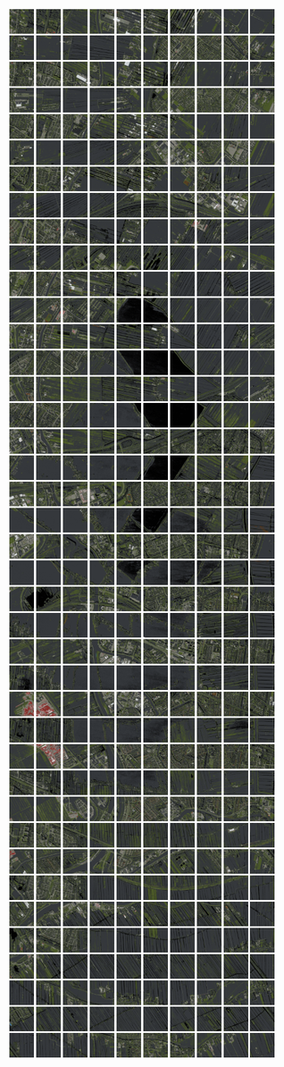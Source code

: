 <html>
<div>
<img src="https://github.com/HakkaTjakka/NL_TILE_MAP/blob/main/18/613/-1047/r.6130.-10470.png" height="44" width="44">
<img src="https://github.com/HakkaTjakka/NL_TILE_MAP/blob/main/18/613/-1047/r.6131.-10470.png" height="44" width="44">
<img src="https://github.com/HakkaTjakka/NL_TILE_MAP/blob/main/18/613/-1047/r.6132.-10470.png" height="44" width="44">
<img src="https://github.com/HakkaTjakka/NL_TILE_MAP/blob/main/18/613/-1047/r.6133.-10470.png" height="44" width="44">
<img src="https://github.com/HakkaTjakka/NL_TILE_MAP/blob/main/18/613/-1047/r.6134.-10470.png" height="44" width="44">
<img src="https://github.com/HakkaTjakka/NL_TILE_MAP/blob/main/18/613/-1047/r.6135.-10470.png" height="44" width="44">
<img src="https://github.com/HakkaTjakka/NL_TILE_MAP/blob/main/18/613/-1047/r.6136.-10470.png" height="44" width="44">
<img src="https://github.com/HakkaTjakka/NL_TILE_MAP/blob/main/18/613/-1047/r.6137.-10470.png" height="44" width="44">
<img src="https://github.com/HakkaTjakka/NL_TILE_MAP/blob/main/18/613/-1047/r.6138.-10470.png" height="44" width="44">
<img src="https://github.com/HakkaTjakka/NL_TILE_MAP/blob/main/18/613/-1047/r.6139.-10470.png" height="44" width="44">
<img src="https://github.com/HakkaTjakka/NL_TILE_MAP/blob/main/18/614/-1047/r.6140.-10470.png" height="44" width="44">
<img src="https://github.com/HakkaTjakka/NL_TILE_MAP/blob/main/18/614/-1047/r.6141.-10470.png" height="44" width="44">
<img src="https://github.com/HakkaTjakka/NL_TILE_MAP/blob/main/18/614/-1047/r.6142.-10470.png" height="44" width="44">
<img src="https://github.com/HakkaTjakka/NL_TILE_MAP/blob/main/18/614/-1047/r.6143.-10470.png" height="44" width="44">
<img src="https://github.com/HakkaTjakka/NL_TILE_MAP/blob/main/18/614/-1047/r.6144.-10470.png" height="44" width="44">
<img src="https://github.com/HakkaTjakka/NL_TILE_MAP/blob/main/18/614/-1047/r.6145.-10470.png" height="44" width="44">
<img src="https://github.com/HakkaTjakka/NL_TILE_MAP/blob/main/18/614/-1047/r.6146.-10470.png" height="44" width="44">
<img src="https://github.com/HakkaTjakka/NL_TILE_MAP/blob/main/18/614/-1047/r.6147.-10470.png" height="44" width="44">
<img src="https://github.com/HakkaTjakka/NL_TILE_MAP/blob/main/18/614/-1047/r.6148.-10470.png" height="44" width="44">
<img src="https://github.com/HakkaTjakka/NL_TILE_MAP/blob/main/18/614/-1047/r.6149.-10470.png" height="44" width="44">
<br>
<img src="https://github.com/HakkaTjakka/NL_TILE_MAP/blob/main/18/613/-1047/r.6130.-10469.png" height="44" width="44">
<img src="https://github.com/HakkaTjakka/NL_TILE_MAP/blob/main/18/613/-1047/r.6131.-10469.png" height="44" width="44">
<img src="https://github.com/HakkaTjakka/NL_TILE_MAP/blob/main/18/613/-1047/r.6132.-10469.png" height="44" width="44">
<img src="https://github.com/HakkaTjakka/NL_TILE_MAP/blob/main/18/613/-1047/r.6133.-10469.png" height="44" width="44">
<img src="https://github.com/HakkaTjakka/NL_TILE_MAP/blob/main/18/613/-1047/r.6134.-10469.png" height="44" width="44">
<img src="https://github.com/HakkaTjakka/NL_TILE_MAP/blob/main/18/613/-1047/r.6135.-10469.png" height="44" width="44">
<img src="https://github.com/HakkaTjakka/NL_TILE_MAP/blob/main/18/613/-1047/r.6136.-10469.png" height="44" width="44">
<img src="https://github.com/HakkaTjakka/NL_TILE_MAP/blob/main/18/613/-1047/r.6137.-10469.png" height="44" width="44">
<img src="https://github.com/HakkaTjakka/NL_TILE_MAP/blob/main/18/613/-1047/r.6138.-10469.png" height="44" width="44">
<img src="https://github.com/HakkaTjakka/NL_TILE_MAP/blob/main/18/613/-1047/r.6139.-10469.png" height="44" width="44">
<img src="https://github.com/HakkaTjakka/NL_TILE_MAP/blob/main/18/614/-1047/r.6140.-10469.png" height="44" width="44">
<img src="https://github.com/HakkaTjakka/NL_TILE_MAP/blob/main/18/614/-1047/r.6141.-10469.png" height="44" width="44">
<img src="https://github.com/HakkaTjakka/NL_TILE_MAP/blob/main/18/614/-1047/r.6142.-10469.png" height="44" width="44">
<img src="https://github.com/HakkaTjakka/NL_TILE_MAP/blob/main/18/614/-1047/r.6143.-10469.png" height="44" width="44">
<img src="https://github.com/HakkaTjakka/NL_TILE_MAP/blob/main/18/614/-1047/r.6144.-10469.png" height="44" width="44">
<img src="https://github.com/HakkaTjakka/NL_TILE_MAP/blob/main/18/614/-1047/r.6145.-10469.png" height="44" width="44">
<img src="https://github.com/HakkaTjakka/NL_TILE_MAP/blob/main/18/614/-1047/r.6146.-10469.png" height="44" width="44">
<img src="https://github.com/HakkaTjakka/NL_TILE_MAP/blob/main/18/614/-1047/r.6147.-10469.png" height="44" width="44">
<img src="https://github.com/HakkaTjakka/NL_TILE_MAP/blob/main/18/614/-1047/r.6148.-10469.png" height="44" width="44">
<img src="https://github.com/HakkaTjakka/NL_TILE_MAP/blob/main/18/614/-1047/r.6149.-10469.png" height="44" width="44">
<br>
<img src="https://github.com/HakkaTjakka/NL_TILE_MAP/blob/main/18/613/-1047/r.6130.-10468.png" height="44" width="44">
<img src="https://github.com/HakkaTjakka/NL_TILE_MAP/blob/main/18/613/-1047/r.6131.-10468.png" height="44" width="44">
<img src="https://github.com/HakkaTjakka/NL_TILE_MAP/blob/main/18/613/-1047/r.6132.-10468.png" height="44" width="44">
<img src="https://github.com/HakkaTjakka/NL_TILE_MAP/blob/main/18/613/-1047/r.6133.-10468.png" height="44" width="44">
<img src="https://github.com/HakkaTjakka/NL_TILE_MAP/blob/main/18/613/-1047/r.6134.-10468.png" height="44" width="44">
<img src="https://github.com/HakkaTjakka/NL_TILE_MAP/blob/main/18/613/-1047/r.6135.-10468.png" height="44" width="44">
<img src="https://github.com/HakkaTjakka/NL_TILE_MAP/blob/main/18/613/-1047/r.6136.-10468.png" height="44" width="44">
<img src="https://github.com/HakkaTjakka/NL_TILE_MAP/blob/main/18/613/-1047/r.6137.-10468.png" height="44" width="44">
<img src="https://github.com/HakkaTjakka/NL_TILE_MAP/blob/main/18/613/-1047/r.6138.-10468.png" height="44" width="44">
<img src="https://github.com/HakkaTjakka/NL_TILE_MAP/blob/main/18/613/-1047/r.6139.-10468.png" height="44" width="44">
<img src="https://github.com/HakkaTjakka/NL_TILE_MAP/blob/main/18/614/-1047/r.6140.-10468.png" height="44" width="44">
<img src="https://github.com/HakkaTjakka/NL_TILE_MAP/blob/main/18/614/-1047/r.6141.-10468.png" height="44" width="44">
<img src="https://github.com/HakkaTjakka/NL_TILE_MAP/blob/main/18/614/-1047/r.6142.-10468.png" height="44" width="44">
<img src="https://github.com/HakkaTjakka/NL_TILE_MAP/blob/main/18/614/-1047/r.6143.-10468.png" height="44" width="44">
<img src="https://github.com/HakkaTjakka/NL_TILE_MAP/blob/main/18/614/-1047/r.6144.-10468.png" height="44" width="44">
<img src="https://github.com/HakkaTjakka/NL_TILE_MAP/blob/main/18/614/-1047/r.6145.-10468.png" height="44" width="44">
<img src="https://github.com/HakkaTjakka/NL_TILE_MAP/blob/main/18/614/-1047/r.6146.-10468.png" height="44" width="44">
<img src="https://github.com/HakkaTjakka/NL_TILE_MAP/blob/main/18/614/-1047/r.6147.-10468.png" height="44" width="44">
<img src="https://github.com/HakkaTjakka/NL_TILE_MAP/blob/main/18/614/-1047/r.6148.-10468.png" height="44" width="44">
<img src="https://github.com/HakkaTjakka/NL_TILE_MAP/blob/main/18/614/-1047/r.6149.-10468.png" height="44" width="44">
<br>
<img src="https://github.com/HakkaTjakka/NL_TILE_MAP/blob/main/18/613/-1047/r.6130.-10467.png" height="44" width="44">
<img src="https://github.com/HakkaTjakka/NL_TILE_MAP/blob/main/18/613/-1047/r.6131.-10467.png" height="44" width="44">
<img src="https://github.com/HakkaTjakka/NL_TILE_MAP/blob/main/18/613/-1047/r.6132.-10467.png" height="44" width="44">
<img src="https://github.com/HakkaTjakka/NL_TILE_MAP/blob/main/18/613/-1047/r.6133.-10467.png" height="44" width="44">
<img src="https://github.com/HakkaTjakka/NL_TILE_MAP/blob/main/18/613/-1047/r.6134.-10467.png" height="44" width="44">
<img src="https://github.com/HakkaTjakka/NL_TILE_MAP/blob/main/18/613/-1047/r.6135.-10467.png" height="44" width="44">
<img src="https://github.com/HakkaTjakka/NL_TILE_MAP/blob/main/18/613/-1047/r.6136.-10467.png" height="44" width="44">
<img src="https://github.com/HakkaTjakka/NL_TILE_MAP/blob/main/18/613/-1047/r.6137.-10467.png" height="44" width="44">
<img src="https://github.com/HakkaTjakka/NL_TILE_MAP/blob/main/18/613/-1047/r.6138.-10467.png" height="44" width="44">
<img src="https://github.com/HakkaTjakka/NL_TILE_MAP/blob/main/18/613/-1047/r.6139.-10467.png" height="44" width="44">
<img src="https://github.com/HakkaTjakka/NL_TILE_MAP/blob/main/18/614/-1047/r.6140.-10467.png" height="44" width="44">
<img src="https://github.com/HakkaTjakka/NL_TILE_MAP/blob/main/18/614/-1047/r.6141.-10467.png" height="44" width="44">
<img src="https://github.com/HakkaTjakka/NL_TILE_MAP/blob/main/18/614/-1047/r.6142.-10467.png" height="44" width="44">
<img src="https://github.com/HakkaTjakka/NL_TILE_MAP/blob/main/18/614/-1047/r.6143.-10467.png" height="44" width="44">
<img src="https://github.com/HakkaTjakka/NL_TILE_MAP/blob/main/18/614/-1047/r.6144.-10467.png" height="44" width="44">
<img src="https://github.com/HakkaTjakka/NL_TILE_MAP/blob/main/18/614/-1047/r.6145.-10467.png" height="44" width="44">
<img src="https://github.com/HakkaTjakka/NL_TILE_MAP/blob/main/18/614/-1047/r.6146.-10467.png" height="44" width="44">
<img src="https://github.com/HakkaTjakka/NL_TILE_MAP/blob/main/18/614/-1047/r.6147.-10467.png" height="44" width="44">
<img src="https://github.com/HakkaTjakka/NL_TILE_MAP/blob/main/18/614/-1047/r.6148.-10467.png" height="44" width="44">
<img src="https://github.com/HakkaTjakka/NL_TILE_MAP/blob/main/18/614/-1047/r.6149.-10467.png" height="44" width="44">
<br>
<img src="https://github.com/HakkaTjakka/NL_TILE_MAP/blob/main/18/613/-1047/r.6130.-10466.png" height="44" width="44">
<img src="https://github.com/HakkaTjakka/NL_TILE_MAP/blob/main/18/613/-1047/r.6131.-10466.png" height="44" width="44">
<img src="https://github.com/HakkaTjakka/NL_TILE_MAP/blob/main/18/613/-1047/r.6132.-10466.png" height="44" width="44">
<img src="https://github.com/HakkaTjakka/NL_TILE_MAP/blob/main/18/613/-1047/r.6133.-10466.png" height="44" width="44">
<img src="https://github.com/HakkaTjakka/NL_TILE_MAP/blob/main/18/613/-1047/r.6134.-10466.png" height="44" width="44">
<img src="https://github.com/HakkaTjakka/NL_TILE_MAP/blob/main/18/613/-1047/r.6135.-10466.png" height="44" width="44">
<img src="https://github.com/HakkaTjakka/NL_TILE_MAP/blob/main/18/613/-1047/r.6136.-10466.png" height="44" width="44">
<img src="https://github.com/HakkaTjakka/NL_TILE_MAP/blob/main/18/613/-1047/r.6137.-10466.png" height="44" width="44">
<img src="https://github.com/HakkaTjakka/NL_TILE_MAP/blob/main/18/613/-1047/r.6138.-10466.png" height="44" width="44">
<img src="https://github.com/HakkaTjakka/NL_TILE_MAP/blob/main/18/613/-1047/r.6139.-10466.png" height="44" width="44">
<img src="https://github.com/HakkaTjakka/NL_TILE_MAP/blob/main/18/614/-1047/r.6140.-10466.png" height="44" width="44">
<img src="https://github.com/HakkaTjakka/NL_TILE_MAP/blob/main/18/614/-1047/r.6141.-10466.png" height="44" width="44">
<img src="https://github.com/HakkaTjakka/NL_TILE_MAP/blob/main/18/614/-1047/r.6142.-10466.png" height="44" width="44">
<img src="https://github.com/HakkaTjakka/NL_TILE_MAP/blob/main/18/614/-1047/r.6143.-10466.png" height="44" width="44">
<img src="https://github.com/HakkaTjakka/NL_TILE_MAP/blob/main/18/614/-1047/r.6144.-10466.png" height="44" width="44">
<img src="https://github.com/HakkaTjakka/NL_TILE_MAP/blob/main/18/614/-1047/r.6145.-10466.png" height="44" width="44">
<img src="https://github.com/HakkaTjakka/NL_TILE_MAP/blob/main/18/614/-1047/r.6146.-10466.png" height="44" width="44">
<img src="https://github.com/HakkaTjakka/NL_TILE_MAP/blob/main/18/614/-1047/r.6147.-10466.png" height="44" width="44">
<img src="https://github.com/HakkaTjakka/NL_TILE_MAP/blob/main/18/614/-1047/r.6148.-10466.png" height="44" width="44">
<img src="https://github.com/HakkaTjakka/NL_TILE_MAP/blob/main/18/614/-1047/r.6149.-10466.png" height="44" width="44">
<br>
<img src="https://github.com/HakkaTjakka/NL_TILE_MAP/blob/main/18/613/-1047/r.6130.-10465.png" height="44" width="44">
<img src="https://github.com/HakkaTjakka/NL_TILE_MAP/blob/main/18/613/-1047/r.6131.-10465.png" height="44" width="44">
<img src="https://github.com/HakkaTjakka/NL_TILE_MAP/blob/main/18/613/-1047/r.6132.-10465.png" height="44" width="44">
<img src="https://github.com/HakkaTjakka/NL_TILE_MAP/blob/main/18/613/-1047/r.6133.-10465.png" height="44" width="44">
<img src="https://github.com/HakkaTjakka/NL_TILE_MAP/blob/main/18/613/-1047/r.6134.-10465.png" height="44" width="44">
<img src="https://github.com/HakkaTjakka/NL_TILE_MAP/blob/main/18/613/-1047/r.6135.-10465.png" height="44" width="44">
<img src="https://github.com/HakkaTjakka/NL_TILE_MAP/blob/main/18/613/-1047/r.6136.-10465.png" height="44" width="44">
<img src="https://github.com/HakkaTjakka/NL_TILE_MAP/blob/main/18/613/-1047/r.6137.-10465.png" height="44" width="44">
<img src="https://github.com/HakkaTjakka/NL_TILE_MAP/blob/main/18/613/-1047/r.6138.-10465.png" height="44" width="44">
<img src="https://github.com/HakkaTjakka/NL_TILE_MAP/blob/main/18/613/-1047/r.6139.-10465.png" height="44" width="44">
<img src="https://github.com/HakkaTjakka/NL_TILE_MAP/blob/main/18/614/-1047/r.6140.-10465.png" height="44" width="44">
<img src="https://github.com/HakkaTjakka/NL_TILE_MAP/blob/main/18/614/-1047/r.6141.-10465.png" height="44" width="44">
<img src="https://github.com/HakkaTjakka/NL_TILE_MAP/blob/main/18/614/-1047/r.6142.-10465.png" height="44" width="44">
<img src="https://github.com/HakkaTjakka/NL_TILE_MAP/blob/main/18/614/-1047/r.6143.-10465.png" height="44" width="44">
<img src="https://github.com/HakkaTjakka/NL_TILE_MAP/blob/main/18/614/-1047/r.6144.-10465.png" height="44" width="44">
<img src="https://github.com/HakkaTjakka/NL_TILE_MAP/blob/main/18/614/-1047/r.6145.-10465.png" height="44" width="44">
<img src="https://github.com/HakkaTjakka/NL_TILE_MAP/blob/main/18/614/-1047/r.6146.-10465.png" height="44" width="44">
<img src="https://github.com/HakkaTjakka/NL_TILE_MAP/blob/main/18/614/-1047/r.6147.-10465.png" height="44" width="44">
<img src="https://github.com/HakkaTjakka/NL_TILE_MAP/blob/main/18/614/-1047/r.6148.-10465.png" height="44" width="44">
<img src="https://github.com/HakkaTjakka/NL_TILE_MAP/blob/main/18/614/-1047/r.6149.-10465.png" height="44" width="44">
<br>
<img src="https://github.com/HakkaTjakka/NL_TILE_MAP/blob/main/18/613/-1047/r.6130.-10464.png" height="44" width="44">
<img src="https://github.com/HakkaTjakka/NL_TILE_MAP/blob/main/18/613/-1047/r.6131.-10464.png" height="44" width="44">
<img src="https://github.com/HakkaTjakka/NL_TILE_MAP/blob/main/18/613/-1047/r.6132.-10464.png" height="44" width="44">
<img src="https://github.com/HakkaTjakka/NL_TILE_MAP/blob/main/18/613/-1047/r.6133.-10464.png" height="44" width="44">
<img src="https://github.com/HakkaTjakka/NL_TILE_MAP/blob/main/18/613/-1047/r.6134.-10464.png" height="44" width="44">
<img src="https://github.com/HakkaTjakka/NL_TILE_MAP/blob/main/18/613/-1047/r.6135.-10464.png" height="44" width="44">
<img src="https://github.com/HakkaTjakka/NL_TILE_MAP/blob/main/18/613/-1047/r.6136.-10464.png" height="44" width="44">
<img src="https://github.com/HakkaTjakka/NL_TILE_MAP/blob/main/18/613/-1047/r.6137.-10464.png" height="44" width="44">
<img src="https://github.com/HakkaTjakka/NL_TILE_MAP/blob/main/18/613/-1047/r.6138.-10464.png" height="44" width="44">
<img src="https://github.com/HakkaTjakka/NL_TILE_MAP/blob/main/18/613/-1047/r.6139.-10464.png" height="44" width="44">
<img src="https://github.com/HakkaTjakka/NL_TILE_MAP/blob/main/18/614/-1047/r.6140.-10464.png" height="44" width="44">
<img src="https://github.com/HakkaTjakka/NL_TILE_MAP/blob/main/18/614/-1047/r.6141.-10464.png" height="44" width="44">
<img src="https://github.com/HakkaTjakka/NL_TILE_MAP/blob/main/18/614/-1047/r.6142.-10464.png" height="44" width="44">
<img src="https://github.com/HakkaTjakka/NL_TILE_MAP/blob/main/18/614/-1047/r.6143.-10464.png" height="44" width="44">
<img src="https://github.com/HakkaTjakka/NL_TILE_MAP/blob/main/18/614/-1047/r.6144.-10464.png" height="44" width="44">
<img src="https://github.com/HakkaTjakka/NL_TILE_MAP/blob/main/18/614/-1047/r.6145.-10464.png" height="44" width="44">
<img src="https://github.com/HakkaTjakka/NL_TILE_MAP/blob/main/18/614/-1047/r.6146.-10464.png" height="44" width="44">
<img src="https://github.com/HakkaTjakka/NL_TILE_MAP/blob/main/18/614/-1047/r.6147.-10464.png" height="44" width="44">
<img src="https://github.com/HakkaTjakka/NL_TILE_MAP/blob/main/18/614/-1047/r.6148.-10464.png" height="44" width="44">
<img src="https://github.com/HakkaTjakka/NL_TILE_MAP/blob/main/18/614/-1047/r.6149.-10464.png" height="44" width="44">
<br>
<img src="https://github.com/HakkaTjakka/NL_TILE_MAP/blob/main/18/613/-1047/r.6130.-10463.png" height="44" width="44">
<img src="https://github.com/HakkaTjakka/NL_TILE_MAP/blob/main/18/613/-1047/r.6131.-10463.png" height="44" width="44">
<img src="https://github.com/HakkaTjakka/NL_TILE_MAP/blob/main/18/613/-1047/r.6132.-10463.png" height="44" width="44">
<img src="https://github.com/HakkaTjakka/NL_TILE_MAP/blob/main/18/613/-1047/r.6133.-10463.png" height="44" width="44">
<img src="https://github.com/HakkaTjakka/NL_TILE_MAP/blob/main/18/613/-1047/r.6134.-10463.png" height="44" width="44">
<img src="https://github.com/HakkaTjakka/NL_TILE_MAP/blob/main/18/613/-1047/r.6135.-10463.png" height="44" width="44">
<img src="https://github.com/HakkaTjakka/NL_TILE_MAP/blob/main/18/613/-1047/r.6136.-10463.png" height="44" width="44">
<img src="https://github.com/HakkaTjakka/NL_TILE_MAP/blob/main/18/613/-1047/r.6137.-10463.png" height="44" width="44">
<img src="https://github.com/HakkaTjakka/NL_TILE_MAP/blob/main/18/613/-1047/r.6138.-10463.png" height="44" width="44">
<img src="https://github.com/HakkaTjakka/NL_TILE_MAP/blob/main/18/613/-1047/r.6139.-10463.png" height="44" width="44">
<img src="https://github.com/HakkaTjakka/NL_TILE_MAP/blob/main/18/614/-1047/r.6140.-10463.png" height="44" width="44">
<img src="https://github.com/HakkaTjakka/NL_TILE_MAP/blob/main/18/614/-1047/r.6141.-10463.png" height="44" width="44">
<img src="https://github.com/HakkaTjakka/NL_TILE_MAP/blob/main/18/614/-1047/r.6142.-10463.png" height="44" width="44">
<img src="https://github.com/HakkaTjakka/NL_TILE_MAP/blob/main/18/614/-1047/r.6143.-10463.png" height="44" width="44">
<img src="https://github.com/HakkaTjakka/NL_TILE_MAP/blob/main/18/614/-1047/r.6144.-10463.png" height="44" width="44">
<img src="https://github.com/HakkaTjakka/NL_TILE_MAP/blob/main/18/614/-1047/r.6145.-10463.png" height="44" width="44">
<img src="https://github.com/HakkaTjakka/NL_TILE_MAP/blob/main/18/614/-1047/r.6146.-10463.png" height="44" width="44">
<img src="https://github.com/HakkaTjakka/NL_TILE_MAP/blob/main/18/614/-1047/r.6147.-10463.png" height="44" width="44">
<img src="https://github.com/HakkaTjakka/NL_TILE_MAP/blob/main/18/614/-1047/r.6148.-10463.png" height="44" width="44">
<img src="https://github.com/HakkaTjakka/NL_TILE_MAP/blob/main/18/614/-1047/r.6149.-10463.png" height="44" width="44">
<br>
<img src="https://github.com/HakkaTjakka/NL_TILE_MAP/blob/main/18/613/-1047/r.6130.-10462.png" height="44" width="44">
<img src="https://github.com/HakkaTjakka/NL_TILE_MAP/blob/main/18/613/-1047/r.6131.-10462.png" height="44" width="44">
<img src="https://github.com/HakkaTjakka/NL_TILE_MAP/blob/main/18/613/-1047/r.6132.-10462.png" height="44" width="44">
<img src="https://github.com/HakkaTjakka/NL_TILE_MAP/blob/main/18/613/-1047/r.6133.-10462.png" height="44" width="44">
<img src="https://github.com/HakkaTjakka/NL_TILE_MAP/blob/main/18/613/-1047/r.6134.-10462.png" height="44" width="44">
<img src="https://github.com/HakkaTjakka/NL_TILE_MAP/blob/main/18/613/-1047/r.6135.-10462.png" height="44" width="44">
<img src="https://github.com/HakkaTjakka/NL_TILE_MAP/blob/main/18/613/-1047/r.6136.-10462.png" height="44" width="44">
<img src="https://github.com/HakkaTjakka/NL_TILE_MAP/blob/main/18/613/-1047/r.6137.-10462.png" height="44" width="44">
<img src="https://github.com/HakkaTjakka/NL_TILE_MAP/blob/main/18/613/-1047/r.6138.-10462.png" height="44" width="44">
<img src="https://github.com/HakkaTjakka/NL_TILE_MAP/blob/main/18/613/-1047/r.6139.-10462.png" height="44" width="44">
<img src="https://github.com/HakkaTjakka/NL_TILE_MAP/blob/main/18/614/-1047/r.6140.-10462.png" height="44" width="44">
<img src="https://github.com/HakkaTjakka/NL_TILE_MAP/blob/main/18/614/-1047/r.6141.-10462.png" height="44" width="44">
<img src="https://github.com/HakkaTjakka/NL_TILE_MAP/blob/main/18/614/-1047/r.6142.-10462.png" height="44" width="44">
<img src="https://github.com/HakkaTjakka/NL_TILE_MAP/blob/main/18/614/-1047/r.6143.-10462.png" height="44" width="44">
<img src="https://github.com/HakkaTjakka/NL_TILE_MAP/blob/main/18/614/-1047/r.6144.-10462.png" height="44" width="44">
<img src="https://github.com/HakkaTjakka/NL_TILE_MAP/blob/main/18/614/-1047/r.6145.-10462.png" height="44" width="44">
<img src="https://github.com/HakkaTjakka/NL_TILE_MAP/blob/main/18/614/-1047/r.6146.-10462.png" height="44" width="44">
<img src="https://github.com/HakkaTjakka/NL_TILE_MAP/blob/main/18/614/-1047/r.6147.-10462.png" height="44" width="44">
<img src="https://github.com/HakkaTjakka/NL_TILE_MAP/blob/main/18/614/-1047/r.6148.-10462.png" height="44" width="44">
<img src="https://github.com/HakkaTjakka/NL_TILE_MAP/blob/main/18/614/-1047/r.6149.-10462.png" height="44" width="44">
<br>
<img src="https://github.com/HakkaTjakka/NL_TILE_MAP/blob/main/18/613/-1047/r.6130.-10461.png" height="44" width="44">
<img src="https://github.com/HakkaTjakka/NL_TILE_MAP/blob/main/18/613/-1047/r.6131.-10461.png" height="44" width="44">
<img src="https://github.com/HakkaTjakka/NL_TILE_MAP/blob/main/18/613/-1047/r.6132.-10461.png" height="44" width="44">
<img src="https://github.com/HakkaTjakka/NL_TILE_MAP/blob/main/18/613/-1047/r.6133.-10461.png" height="44" width="44">
<img src="https://github.com/HakkaTjakka/NL_TILE_MAP/blob/main/18/613/-1047/r.6134.-10461.png" height="44" width="44">
<img src="https://github.com/HakkaTjakka/NL_TILE_MAP/blob/main/18/613/-1047/r.6135.-10461.png" height="44" width="44">
<img src="https://github.com/HakkaTjakka/NL_TILE_MAP/blob/main/18/613/-1047/r.6136.-10461.png" height="44" width="44">
<img src="https://github.com/HakkaTjakka/NL_TILE_MAP/blob/main/18/613/-1047/r.6137.-10461.png" height="44" width="44">
<img src="https://github.com/HakkaTjakka/NL_TILE_MAP/blob/main/18/613/-1047/r.6138.-10461.png" height="44" width="44">
<img src="https://github.com/HakkaTjakka/NL_TILE_MAP/blob/main/18/613/-1047/r.6139.-10461.png" height="44" width="44">
<img src="https://github.com/HakkaTjakka/NL_TILE_MAP/blob/main/18/614/-1047/r.6140.-10461.png" height="44" width="44">
<img src="https://github.com/HakkaTjakka/NL_TILE_MAP/blob/main/18/614/-1047/r.6141.-10461.png" height="44" width="44">
<img src="https://github.com/HakkaTjakka/NL_TILE_MAP/blob/main/18/614/-1047/r.6142.-10461.png" height="44" width="44">
<img src="https://github.com/HakkaTjakka/NL_TILE_MAP/blob/main/18/614/-1047/r.6143.-10461.png" height="44" width="44">
<img src="https://github.com/HakkaTjakka/NL_TILE_MAP/blob/main/18/614/-1047/r.6144.-10461.png" height="44" width="44">
<img src="https://github.com/HakkaTjakka/NL_TILE_MAP/blob/main/18/614/-1047/r.6145.-10461.png" height="44" width="44">
<img src="https://github.com/HakkaTjakka/NL_TILE_MAP/blob/main/18/614/-1047/r.6146.-10461.png" height="44" width="44">
<img src="https://github.com/HakkaTjakka/NL_TILE_MAP/blob/main/18/614/-1047/r.6147.-10461.png" height="44" width="44">
<img src="https://github.com/HakkaTjakka/NL_TILE_MAP/blob/main/18/614/-1047/r.6148.-10461.png" height="44" width="44">
<img src="https://github.com/HakkaTjakka/NL_TILE_MAP/blob/main/18/614/-1047/r.6149.-10461.png" height="44" width="44">
<br>
<img src="https://github.com/HakkaTjakka/NL_TILE_MAP/blob/main/18/613/-1046/r.6130.-10460.png" height="44" width="44">
<img src="https://github.com/HakkaTjakka/NL_TILE_MAP/blob/main/18/613/-1046/r.6131.-10460.png" height="44" width="44">
<img src="https://github.com/HakkaTjakka/NL_TILE_MAP/blob/main/18/613/-1046/r.6132.-10460.png" height="44" width="44">
<img src="https://github.com/HakkaTjakka/NL_TILE_MAP/blob/main/18/613/-1046/r.6133.-10460.png" height="44" width="44">
<img src="https://github.com/HakkaTjakka/NL_TILE_MAP/blob/main/18/613/-1046/r.6134.-10460.png" height="44" width="44">
<img src="https://github.com/HakkaTjakka/NL_TILE_MAP/blob/main/18/613/-1046/r.6135.-10460.png" height="44" width="44">
<img src="https://github.com/HakkaTjakka/NL_TILE_MAP/blob/main/18/613/-1046/r.6136.-10460.png" height="44" width="44">
<img src="https://github.com/HakkaTjakka/NL_TILE_MAP/blob/main/18/613/-1046/r.6137.-10460.png" height="44" width="44">
<img src="https://github.com/HakkaTjakka/NL_TILE_MAP/blob/main/18/613/-1046/r.6138.-10460.png" height="44" width="44">
<img src="https://github.com/HakkaTjakka/NL_TILE_MAP/blob/main/18/613/-1046/r.6139.-10460.png" height="44" width="44">
<img src="https://github.com/HakkaTjakka/NL_TILE_MAP/blob/main/18/614/-1046/r.6140.-10460.png" height="44" width="44">
<img src="https://github.com/HakkaTjakka/NL_TILE_MAP/blob/main/18/614/-1046/r.6141.-10460.png" height="44" width="44">
<img src="https://github.com/HakkaTjakka/NL_TILE_MAP/blob/main/18/614/-1046/r.6142.-10460.png" height="44" width="44">
<img src="https://github.com/HakkaTjakka/NL_TILE_MAP/blob/main/18/614/-1046/r.6143.-10460.png" height="44" width="44">
<img src="https://github.com/HakkaTjakka/NL_TILE_MAP/blob/main/18/614/-1046/r.6144.-10460.png" height="44" width="44">
<img src="https://github.com/HakkaTjakka/NL_TILE_MAP/blob/main/18/614/-1046/r.6145.-10460.png" height="44" width="44">
<img src="https://github.com/HakkaTjakka/NL_TILE_MAP/blob/main/18/614/-1046/r.6146.-10460.png" height="44" width="44">
<img src="https://github.com/HakkaTjakka/NL_TILE_MAP/blob/main/18/614/-1046/r.6147.-10460.png" height="44" width="44">
<img src="https://github.com/HakkaTjakka/NL_TILE_MAP/blob/main/18/614/-1046/r.6148.-10460.png" height="44" width="44">
<img src="https://github.com/HakkaTjakka/NL_TILE_MAP/blob/main/18/614/-1046/r.6149.-10460.png" height="44" width="44">
<br>
<img src="https://github.com/HakkaTjakka/NL_TILE_MAP/blob/main/18/613/-1046/r.6130.-10459.png" height="44" width="44">
<img src="https://github.com/HakkaTjakka/NL_TILE_MAP/blob/main/18/613/-1046/r.6131.-10459.png" height="44" width="44">
<img src="https://github.com/HakkaTjakka/NL_TILE_MAP/blob/main/18/613/-1046/r.6132.-10459.png" height="44" width="44">
<img src="https://github.com/HakkaTjakka/NL_TILE_MAP/blob/main/18/613/-1046/r.6133.-10459.png" height="44" width="44">
<img src="https://github.com/HakkaTjakka/NL_TILE_MAP/blob/main/18/613/-1046/r.6134.-10459.png" height="44" width="44">
<img src="https://github.com/HakkaTjakka/NL_TILE_MAP/blob/main/18/613/-1046/r.6135.-10459.png" height="44" width="44">
<img src="https://github.com/HakkaTjakka/NL_TILE_MAP/blob/main/18/613/-1046/r.6136.-10459.png" height="44" width="44">
<img src="https://github.com/HakkaTjakka/NL_TILE_MAP/blob/main/18/613/-1046/r.6137.-10459.png" height="44" width="44">
<img src="https://github.com/HakkaTjakka/NL_TILE_MAP/blob/main/18/613/-1046/r.6138.-10459.png" height="44" width="44">
<img src="https://github.com/HakkaTjakka/NL_TILE_MAP/blob/main/18/613/-1046/r.6139.-10459.png" height="44" width="44">
<img src="https://github.com/HakkaTjakka/NL_TILE_MAP/blob/main/18/614/-1046/r.6140.-10459.png" height="44" width="44">
<img src="https://github.com/HakkaTjakka/NL_TILE_MAP/blob/main/18/614/-1046/r.6141.-10459.png" height="44" width="44">
<img src="https://github.com/HakkaTjakka/NL_TILE_MAP/blob/main/18/614/-1046/r.6142.-10459.png" height="44" width="44">
<img src="https://github.com/HakkaTjakka/NL_TILE_MAP/blob/main/18/614/-1046/r.6143.-10459.png" height="44" width="44">
<img src="https://github.com/HakkaTjakka/NL_TILE_MAP/blob/main/18/614/-1046/r.6144.-10459.png" height="44" width="44">
<img src="https://github.com/HakkaTjakka/NL_TILE_MAP/blob/main/18/614/-1046/r.6145.-10459.png" height="44" width="44">
<img src="https://github.com/HakkaTjakka/NL_TILE_MAP/blob/main/18/614/-1046/r.6146.-10459.png" height="44" width="44">
<img src="https://github.com/HakkaTjakka/NL_TILE_MAP/blob/main/18/614/-1046/r.6147.-10459.png" height="44" width="44">
<img src="https://github.com/HakkaTjakka/NL_TILE_MAP/blob/main/18/614/-1046/r.6148.-10459.png" height="44" width="44">
<img src="https://github.com/HakkaTjakka/NL_TILE_MAP/blob/main/18/614/-1046/r.6149.-10459.png" height="44" width="44">
<br>
<img src="https://github.com/HakkaTjakka/NL_TILE_MAP/blob/main/18/613/-1046/r.6130.-10458.png" height="44" width="44">
<img src="https://github.com/HakkaTjakka/NL_TILE_MAP/blob/main/18/613/-1046/r.6131.-10458.png" height="44" width="44">
<img src="https://github.com/HakkaTjakka/NL_TILE_MAP/blob/main/18/613/-1046/r.6132.-10458.png" height="44" width="44">
<img src="https://github.com/HakkaTjakka/NL_TILE_MAP/blob/main/18/613/-1046/r.6133.-10458.png" height="44" width="44">
<img src="https://github.com/HakkaTjakka/NL_TILE_MAP/blob/main/18/613/-1046/r.6134.-10458.png" height="44" width="44">
<img src="https://github.com/HakkaTjakka/NL_TILE_MAP/blob/main/18/613/-1046/r.6135.-10458.png" height="44" width="44">
<img src="https://github.com/HakkaTjakka/NL_TILE_MAP/blob/main/18/613/-1046/r.6136.-10458.png" height="44" width="44">
<img src="https://github.com/HakkaTjakka/NL_TILE_MAP/blob/main/18/613/-1046/r.6137.-10458.png" height="44" width="44">
<img src="https://github.com/HakkaTjakka/NL_TILE_MAP/blob/main/18/613/-1046/r.6138.-10458.png" height="44" width="44">
<img src="https://github.com/HakkaTjakka/NL_TILE_MAP/blob/main/18/613/-1046/r.6139.-10458.png" height="44" width="44">
<img src="https://github.com/HakkaTjakka/NL_TILE_MAP/blob/main/18/614/-1046/r.6140.-10458.png" height="44" width="44">
<img src="https://github.com/HakkaTjakka/NL_TILE_MAP/blob/main/18/614/-1046/r.6141.-10458.png" height="44" width="44">
<img src="https://github.com/HakkaTjakka/NL_TILE_MAP/blob/main/18/614/-1046/r.6142.-10458.png" height="44" width="44">
<img src="https://github.com/HakkaTjakka/NL_TILE_MAP/blob/main/18/614/-1046/r.6143.-10458.png" height="44" width="44">
<img src="https://github.com/HakkaTjakka/NL_TILE_MAP/blob/main/18/614/-1046/r.6144.-10458.png" height="44" width="44">
<img src="https://github.com/HakkaTjakka/NL_TILE_MAP/blob/main/18/614/-1046/r.6145.-10458.png" height="44" width="44">
<img src="https://github.com/HakkaTjakka/NL_TILE_MAP/blob/main/18/614/-1046/r.6146.-10458.png" height="44" width="44">
<img src="https://github.com/HakkaTjakka/NL_TILE_MAP/blob/main/18/614/-1046/r.6147.-10458.png" height="44" width="44">
<img src="https://github.com/HakkaTjakka/NL_TILE_MAP/blob/main/18/614/-1046/r.6148.-10458.png" height="44" width="44">
<img src="https://github.com/HakkaTjakka/NL_TILE_MAP/blob/main/18/614/-1046/r.6149.-10458.png" height="44" width="44">
<br>
<img src="https://github.com/HakkaTjakka/NL_TILE_MAP/blob/main/18/613/-1046/r.6130.-10457.png" height="44" width="44">
<img src="https://github.com/HakkaTjakka/NL_TILE_MAP/blob/main/18/613/-1046/r.6131.-10457.png" height="44" width="44">
<img src="https://github.com/HakkaTjakka/NL_TILE_MAP/blob/main/18/613/-1046/r.6132.-10457.png" height="44" width="44">
<img src="https://github.com/HakkaTjakka/NL_TILE_MAP/blob/main/18/613/-1046/r.6133.-10457.png" height="44" width="44">
<img src="https://github.com/HakkaTjakka/NL_TILE_MAP/blob/main/18/613/-1046/r.6134.-10457.png" height="44" width="44">
<img src="https://github.com/HakkaTjakka/NL_TILE_MAP/blob/main/18/613/-1046/r.6135.-10457.png" height="44" width="44">
<img src="https://github.com/HakkaTjakka/NL_TILE_MAP/blob/main/18/613/-1046/r.6136.-10457.png" height="44" width="44">
<img src="https://github.com/HakkaTjakka/NL_TILE_MAP/blob/main/18/613/-1046/r.6137.-10457.png" height="44" width="44">
<img src="https://github.com/HakkaTjakka/NL_TILE_MAP/blob/main/18/613/-1046/r.6138.-10457.png" height="44" width="44">
<img src="https://github.com/HakkaTjakka/NL_TILE_MAP/blob/main/18/613/-1046/r.6139.-10457.png" height="44" width="44">
<img src="https://github.com/HakkaTjakka/NL_TILE_MAP/blob/main/18/614/-1046/r.6140.-10457.png" height="44" width="44">
<img src="https://github.com/HakkaTjakka/NL_TILE_MAP/blob/main/18/614/-1046/r.6141.-10457.png" height="44" width="44">
<img src="https://github.com/HakkaTjakka/NL_TILE_MAP/blob/main/18/614/-1046/r.6142.-10457.png" height="44" width="44">
<img src="https://github.com/HakkaTjakka/NL_TILE_MAP/blob/main/18/614/-1046/r.6143.-10457.png" height="44" width="44">
<img src="https://github.com/HakkaTjakka/NL_TILE_MAP/blob/main/18/614/-1046/r.6144.-10457.png" height="44" width="44">
<img src="https://github.com/HakkaTjakka/NL_TILE_MAP/blob/main/18/614/-1046/r.6145.-10457.png" height="44" width="44">
<img src="https://github.com/HakkaTjakka/NL_TILE_MAP/blob/main/18/614/-1046/r.6146.-10457.png" height="44" width="44">
<img src="https://github.com/HakkaTjakka/NL_TILE_MAP/blob/main/18/614/-1046/r.6147.-10457.png" height="44" width="44">
<img src="https://github.com/HakkaTjakka/NL_TILE_MAP/blob/main/18/614/-1046/r.6148.-10457.png" height="44" width="44">
<img src="https://github.com/HakkaTjakka/NL_TILE_MAP/blob/main/18/614/-1046/r.6149.-10457.png" height="44" width="44">
<br>
<img src="https://github.com/HakkaTjakka/NL_TILE_MAP/blob/main/18/613/-1046/r.6130.-10456.png" height="44" width="44">
<img src="https://github.com/HakkaTjakka/NL_TILE_MAP/blob/main/18/613/-1046/r.6131.-10456.png" height="44" width="44">
<img src="https://github.com/HakkaTjakka/NL_TILE_MAP/blob/main/18/613/-1046/r.6132.-10456.png" height="44" width="44">
<img src="https://github.com/HakkaTjakka/NL_TILE_MAP/blob/main/18/613/-1046/r.6133.-10456.png" height="44" width="44">
<img src="https://github.com/HakkaTjakka/NL_TILE_MAP/blob/main/18/613/-1046/r.6134.-10456.png" height="44" width="44">
<img src="https://github.com/HakkaTjakka/NL_TILE_MAP/blob/main/18/613/-1046/r.6135.-10456.png" height="44" width="44">
<img src="https://github.com/HakkaTjakka/NL_TILE_MAP/blob/main/18/613/-1046/r.6136.-10456.png" height="44" width="44">
<img src="https://github.com/HakkaTjakka/NL_TILE_MAP/blob/main/18/613/-1046/r.6137.-10456.png" height="44" width="44">
<img src="https://github.com/HakkaTjakka/NL_TILE_MAP/blob/main/18/613/-1046/r.6138.-10456.png" height="44" width="44">
<img src="https://github.com/HakkaTjakka/NL_TILE_MAP/blob/main/18/613/-1046/r.6139.-10456.png" height="44" width="44">
<img src="https://github.com/HakkaTjakka/NL_TILE_MAP/blob/main/18/614/-1046/r.6140.-10456.png" height="44" width="44">
<img src="https://github.com/HakkaTjakka/NL_TILE_MAP/blob/main/18/614/-1046/r.6141.-10456.png" height="44" width="44">
<img src="https://github.com/HakkaTjakka/NL_TILE_MAP/blob/main/18/614/-1046/r.6142.-10456.png" height="44" width="44">
<img src="https://github.com/HakkaTjakka/NL_TILE_MAP/blob/main/18/614/-1046/r.6143.-10456.png" height="44" width="44">
<img src="https://github.com/HakkaTjakka/NL_TILE_MAP/blob/main/18/614/-1046/r.6144.-10456.png" height="44" width="44">
<img src="https://github.com/HakkaTjakka/NL_TILE_MAP/blob/main/18/614/-1046/r.6145.-10456.png" height="44" width="44">
<img src="https://github.com/HakkaTjakka/NL_TILE_MAP/blob/main/18/614/-1046/r.6146.-10456.png" height="44" width="44">
<img src="https://github.com/HakkaTjakka/NL_TILE_MAP/blob/main/18/614/-1046/r.6147.-10456.png" height="44" width="44">
<img src="https://github.com/HakkaTjakka/NL_TILE_MAP/blob/main/18/614/-1046/r.6148.-10456.png" height="44" width="44">
<img src="https://github.com/HakkaTjakka/NL_TILE_MAP/blob/main/18/614/-1046/r.6149.-10456.png" height="44" width="44">
<br>
<img src="https://github.com/HakkaTjakka/NL_TILE_MAP/blob/main/18/613/-1046/r.6130.-10455.png" height="44" width="44">
<img src="https://github.com/HakkaTjakka/NL_TILE_MAP/blob/main/18/613/-1046/r.6131.-10455.png" height="44" width="44">
<img src="https://github.com/HakkaTjakka/NL_TILE_MAP/blob/main/18/613/-1046/r.6132.-10455.png" height="44" width="44">
<img src="https://github.com/HakkaTjakka/NL_TILE_MAP/blob/main/18/613/-1046/r.6133.-10455.png" height="44" width="44">
<img src="https://github.com/HakkaTjakka/NL_TILE_MAP/blob/main/18/613/-1046/r.6134.-10455.png" height="44" width="44">
<img src="https://github.com/HakkaTjakka/NL_TILE_MAP/blob/main/18/613/-1046/r.6135.-10455.png" height="44" width="44">
<img src="https://github.com/HakkaTjakka/NL_TILE_MAP/blob/main/18/613/-1046/r.6136.-10455.png" height="44" width="44">
<img src="https://github.com/HakkaTjakka/NL_TILE_MAP/blob/main/18/613/-1046/r.6137.-10455.png" height="44" width="44">
<img src="https://github.com/HakkaTjakka/NL_TILE_MAP/blob/main/18/613/-1046/r.6138.-10455.png" height="44" width="44">
<img src="https://github.com/HakkaTjakka/NL_TILE_MAP/blob/main/18/613/-1046/r.6139.-10455.png" height="44" width="44">
<img src="https://github.com/HakkaTjakka/NL_TILE_MAP/blob/main/18/614/-1046/r.6140.-10455.png" height="44" width="44">
<img src="https://github.com/HakkaTjakka/NL_TILE_MAP/blob/main/18/614/-1046/r.6141.-10455.png" height="44" width="44">
<img src="https://github.com/HakkaTjakka/NL_TILE_MAP/blob/main/18/614/-1046/r.6142.-10455.png" height="44" width="44">
<img src="https://github.com/HakkaTjakka/NL_TILE_MAP/blob/main/18/614/-1046/r.6143.-10455.png" height="44" width="44">
<img src="https://github.com/HakkaTjakka/NL_TILE_MAP/blob/main/18/614/-1046/r.6144.-10455.png" height="44" width="44">
<img src="https://github.com/HakkaTjakka/NL_TILE_MAP/blob/main/18/614/-1046/r.6145.-10455.png" height="44" width="44">
<img src="https://github.com/HakkaTjakka/NL_TILE_MAP/blob/main/18/614/-1046/r.6146.-10455.png" height="44" width="44">
<img src="https://github.com/HakkaTjakka/NL_TILE_MAP/blob/main/18/614/-1046/r.6147.-10455.png" height="44" width="44">
<img src="https://github.com/HakkaTjakka/NL_TILE_MAP/blob/main/18/614/-1046/r.6148.-10455.png" height="44" width="44">
<img src="https://github.com/HakkaTjakka/NL_TILE_MAP/blob/main/18/614/-1046/r.6149.-10455.png" height="44" width="44">
<br>
<img src="https://github.com/HakkaTjakka/NL_TILE_MAP/blob/main/18/613/-1046/r.6130.-10454.png" height="44" width="44">
<img src="https://github.com/HakkaTjakka/NL_TILE_MAP/blob/main/18/613/-1046/r.6131.-10454.png" height="44" width="44">
<img src="https://github.com/HakkaTjakka/NL_TILE_MAP/blob/main/18/613/-1046/r.6132.-10454.png" height="44" width="44">
<img src="https://github.com/HakkaTjakka/NL_TILE_MAP/blob/main/18/613/-1046/r.6133.-10454.png" height="44" width="44">
<img src="https://github.com/HakkaTjakka/NL_TILE_MAP/blob/main/18/613/-1046/r.6134.-10454.png" height="44" width="44">
<img src="https://github.com/HakkaTjakka/NL_TILE_MAP/blob/main/18/613/-1046/r.6135.-10454.png" height="44" width="44">
<img src="https://github.com/HakkaTjakka/NL_TILE_MAP/blob/main/18/613/-1046/r.6136.-10454.png" height="44" width="44">
<img src="https://github.com/HakkaTjakka/NL_TILE_MAP/blob/main/18/613/-1046/r.6137.-10454.png" height="44" width="44">
<img src="https://github.com/HakkaTjakka/NL_TILE_MAP/blob/main/18/613/-1046/r.6138.-10454.png" height="44" width="44">
<img src="https://github.com/HakkaTjakka/NL_TILE_MAP/blob/main/18/613/-1046/r.6139.-10454.png" height="44" width="44">
<img src="https://github.com/HakkaTjakka/NL_TILE_MAP/blob/main/18/614/-1046/r.6140.-10454.png" height="44" width="44">
<img src="https://github.com/HakkaTjakka/NL_TILE_MAP/blob/main/18/614/-1046/r.6141.-10454.png" height="44" width="44">
<img src="https://github.com/HakkaTjakka/NL_TILE_MAP/blob/main/18/614/-1046/r.6142.-10454.png" height="44" width="44">
<img src="https://github.com/HakkaTjakka/NL_TILE_MAP/blob/main/18/614/-1046/r.6143.-10454.png" height="44" width="44">
<img src="https://github.com/HakkaTjakka/NL_TILE_MAP/blob/main/18/614/-1046/r.6144.-10454.png" height="44" width="44">
<img src="https://github.com/HakkaTjakka/NL_TILE_MAP/blob/main/18/614/-1046/r.6145.-10454.png" height="44" width="44">
<img src="https://github.com/HakkaTjakka/NL_TILE_MAP/blob/main/18/614/-1046/r.6146.-10454.png" height="44" width="44">
<img src="https://github.com/HakkaTjakka/NL_TILE_MAP/blob/main/18/614/-1046/r.6147.-10454.png" height="44" width="44">
<img src="https://github.com/HakkaTjakka/NL_TILE_MAP/blob/main/18/614/-1046/r.6148.-10454.png" height="44" width="44">
<img src="https://github.com/HakkaTjakka/NL_TILE_MAP/blob/main/18/614/-1046/r.6149.-10454.png" height="44" width="44">
<br>
<img src="https://github.com/HakkaTjakka/NL_TILE_MAP/blob/main/18/613/-1046/r.6130.-10453.png" height="44" width="44">
<img src="https://github.com/HakkaTjakka/NL_TILE_MAP/blob/main/18/613/-1046/r.6131.-10453.png" height="44" width="44">
<img src="https://github.com/HakkaTjakka/NL_TILE_MAP/blob/main/18/613/-1046/r.6132.-10453.png" height="44" width="44">
<img src="https://github.com/HakkaTjakka/NL_TILE_MAP/blob/main/18/613/-1046/r.6133.-10453.png" height="44" width="44">
<img src="https://github.com/HakkaTjakka/NL_TILE_MAP/blob/main/18/613/-1046/r.6134.-10453.png" height="44" width="44">
<img src="https://github.com/HakkaTjakka/NL_TILE_MAP/blob/main/18/613/-1046/r.6135.-10453.png" height="44" width="44">
<img src="https://github.com/HakkaTjakka/NL_TILE_MAP/blob/main/18/613/-1046/r.6136.-10453.png" height="44" width="44">
<img src="https://github.com/HakkaTjakka/NL_TILE_MAP/blob/main/18/613/-1046/r.6137.-10453.png" height="44" width="44">
<img src="https://github.com/HakkaTjakka/NL_TILE_MAP/blob/main/18/613/-1046/r.6138.-10453.png" height="44" width="44">
<img src="https://github.com/HakkaTjakka/NL_TILE_MAP/blob/main/18/613/-1046/r.6139.-10453.png" height="44" width="44">
<img src="https://github.com/HakkaTjakka/NL_TILE_MAP/blob/main/18/614/-1046/r.6140.-10453.png" height="44" width="44">
<img src="https://github.com/HakkaTjakka/NL_TILE_MAP/blob/main/18/614/-1046/r.6141.-10453.png" height="44" width="44">
<img src="https://github.com/HakkaTjakka/NL_TILE_MAP/blob/main/18/614/-1046/r.6142.-10453.png" height="44" width="44">
<img src="https://github.com/HakkaTjakka/NL_TILE_MAP/blob/main/18/614/-1046/r.6143.-10453.png" height="44" width="44">
<img src="https://github.com/HakkaTjakka/NL_TILE_MAP/blob/main/18/614/-1046/r.6144.-10453.png" height="44" width="44">
<img src="https://github.com/HakkaTjakka/NL_TILE_MAP/blob/main/18/614/-1046/r.6145.-10453.png" height="44" width="44">
<img src="https://github.com/HakkaTjakka/NL_TILE_MAP/blob/main/18/614/-1046/r.6146.-10453.png" height="44" width="44">
<img src="https://github.com/HakkaTjakka/NL_TILE_MAP/blob/main/18/614/-1046/r.6147.-10453.png" height="44" width="44">
<img src="https://github.com/HakkaTjakka/NL_TILE_MAP/blob/main/18/614/-1046/r.6148.-10453.png" height="44" width="44">
<img src="https://github.com/HakkaTjakka/NL_TILE_MAP/blob/main/18/614/-1046/r.6149.-10453.png" height="44" width="44">
<br>
<img src="https://github.com/HakkaTjakka/NL_TILE_MAP/blob/main/18/613/-1046/r.6130.-10452.png" height="44" width="44">
<img src="https://github.com/HakkaTjakka/NL_TILE_MAP/blob/main/18/613/-1046/r.6131.-10452.png" height="44" width="44">
<img src="https://github.com/HakkaTjakka/NL_TILE_MAP/blob/main/18/613/-1046/r.6132.-10452.png" height="44" width="44">
<img src="https://github.com/HakkaTjakka/NL_TILE_MAP/blob/main/18/613/-1046/r.6133.-10452.png" height="44" width="44">
<img src="https://github.com/HakkaTjakka/NL_TILE_MAP/blob/main/18/613/-1046/r.6134.-10452.png" height="44" width="44">
<img src="https://github.com/HakkaTjakka/NL_TILE_MAP/blob/main/18/613/-1046/r.6135.-10452.png" height="44" width="44">
<img src="https://github.com/HakkaTjakka/NL_TILE_MAP/blob/main/18/613/-1046/r.6136.-10452.png" height="44" width="44">
<img src="https://github.com/HakkaTjakka/NL_TILE_MAP/blob/main/18/613/-1046/r.6137.-10452.png" height="44" width="44">
<img src="https://github.com/HakkaTjakka/NL_TILE_MAP/blob/main/18/613/-1046/r.6138.-10452.png" height="44" width="44">
<img src="https://github.com/HakkaTjakka/NL_TILE_MAP/blob/main/18/613/-1046/r.6139.-10452.png" height="44" width="44">
<img src="https://github.com/HakkaTjakka/NL_TILE_MAP/blob/main/18/614/-1046/r.6140.-10452.png" height="44" width="44">
<img src="https://github.com/HakkaTjakka/NL_TILE_MAP/blob/main/18/614/-1046/r.6141.-10452.png" height="44" width="44">
<img src="https://github.com/HakkaTjakka/NL_TILE_MAP/blob/main/18/614/-1046/r.6142.-10452.png" height="44" width="44">
<img src="https://github.com/HakkaTjakka/NL_TILE_MAP/blob/main/18/614/-1046/r.6143.-10452.png" height="44" width="44">
<img src="https://github.com/HakkaTjakka/NL_TILE_MAP/blob/main/18/614/-1046/r.6144.-10452.png" height="44" width="44">
<img src="https://github.com/HakkaTjakka/NL_TILE_MAP/blob/main/18/614/-1046/r.6145.-10452.png" height="44" width="44">
<img src="https://github.com/HakkaTjakka/NL_TILE_MAP/blob/main/18/614/-1046/r.6146.-10452.png" height="44" width="44">
<img src="https://github.com/HakkaTjakka/NL_TILE_MAP/blob/main/18/614/-1046/r.6147.-10452.png" height="44" width="44">
<img src="https://github.com/HakkaTjakka/NL_TILE_MAP/blob/main/18/614/-1046/r.6148.-10452.png" height="44" width="44">
<img src="https://github.com/HakkaTjakka/NL_TILE_MAP/blob/main/18/614/-1046/r.6149.-10452.png" height="44" width="44">
<br>
<img src="https://github.com/HakkaTjakka/NL_TILE_MAP/blob/main/18/613/-1046/r.6130.-10451.png" height="44" width="44">
<img src="https://github.com/HakkaTjakka/NL_TILE_MAP/blob/main/18/613/-1046/r.6131.-10451.png" height="44" width="44">
<img src="https://github.com/HakkaTjakka/NL_TILE_MAP/blob/main/18/613/-1046/r.6132.-10451.png" height="44" width="44">
<img src="https://github.com/HakkaTjakka/NL_TILE_MAP/blob/main/18/613/-1046/r.6133.-10451.png" height="44" width="44">
<img src="https://github.com/HakkaTjakka/NL_TILE_MAP/blob/main/18/613/-1046/r.6134.-10451.png" height="44" width="44">
<img src="https://github.com/HakkaTjakka/NL_TILE_MAP/blob/main/18/613/-1046/r.6135.-10451.png" height="44" width="44">
<img src="https://github.com/HakkaTjakka/NL_TILE_MAP/blob/main/18/613/-1046/r.6136.-10451.png" height="44" width="44">
<img src="https://github.com/HakkaTjakka/NL_TILE_MAP/blob/main/18/613/-1046/r.6137.-10451.png" height="44" width="44">
<img src="https://github.com/HakkaTjakka/NL_TILE_MAP/blob/main/18/613/-1046/r.6138.-10451.png" height="44" width="44">
<img src="https://github.com/HakkaTjakka/NL_TILE_MAP/blob/main/18/613/-1046/r.6139.-10451.png" height="44" width="44">
<img src="https://github.com/HakkaTjakka/NL_TILE_MAP/blob/main/18/614/-1046/r.6140.-10451.png" height="44" width="44">
<img src="https://github.com/HakkaTjakka/NL_TILE_MAP/blob/main/18/614/-1046/r.6141.-10451.png" height="44" width="44">
<img src="https://github.com/HakkaTjakka/NL_TILE_MAP/blob/main/18/614/-1046/r.6142.-10451.png" height="44" width="44">
<img src="https://github.com/HakkaTjakka/NL_TILE_MAP/blob/main/18/614/-1046/r.6143.-10451.png" height="44" width="44">
<img src="https://github.com/HakkaTjakka/NL_TILE_MAP/blob/main/18/614/-1046/r.6144.-10451.png" height="44" width="44">
<img src="https://github.com/HakkaTjakka/NL_TILE_MAP/blob/main/18/614/-1046/r.6145.-10451.png" height="44" width="44">
<img src="https://github.com/HakkaTjakka/NL_TILE_MAP/blob/main/18/614/-1046/r.6146.-10451.png" height="44" width="44">
<img src="https://github.com/HakkaTjakka/NL_TILE_MAP/blob/main/18/614/-1046/r.6147.-10451.png" height="44" width="44">
<img src="https://github.com/HakkaTjakka/NL_TILE_MAP/blob/main/18/614/-1046/r.6148.-10451.png" height="44" width="44">
<img src="https://github.com/HakkaTjakka/NL_TILE_MAP/blob/main/18/614/-1046/r.6149.-10451.png" height="44" width="44">
<br>
</div>
</html>
